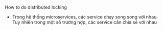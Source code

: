  How to do distributed locking
 - Trong hệ thống microservices, các service chạy song song với nhau. Tuy nhiên trong một số trường hợp, các service cần chia sẻ với nhau 
<!--stackedit_data:
eyJoaXN0b3J5IjpbLTM2NTAwMzkwMiwtMjA4ODc0NjYxMiwxNT
gwMTQ3NzQ4LC0xNzIxODg4NDAwXX0=
-->